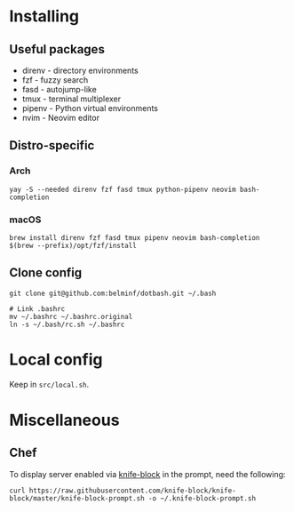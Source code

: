 # Installing

## Useful packages
* direnv - directory environments
* fzf - fuzzy search
* fasd - autojump-like
* tmux - terminal multiplexer
* pipenv - Python virtual environments
* nvim - Neovim editor

## Distro-specific
### Arch
```
yay -S --needed direnv fzf fasd tmux python-pipenv neovim bash-completion
```

### macOS
```
brew install direnv fzf fasd tmux pipenv neovim bash-completion
$(brew --prefix)/opt/fzf/install
```
## Clone config
```
git clone git@github.com:belminf/dotbash.git ~/.bash

# Link .bashrc
mv ~/.bashrc ~/.bashrc.original
ln -s ~/.bash/rc.sh ~/.bashrc
```

# Local config
Keep in `src/local.sh`.

# Miscellaneous
## Chef
To display server enabled via [knife-block](https://github.com/knife-block/knife-block) in the prompt, need the following:

```
curl https://raw.githubusercontent.com/knife-block/knife-block/master/knife-block-prompt.sh -o ~/.knife-block-prompt.sh
```
